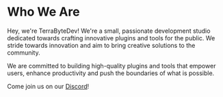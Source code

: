 # Who We Are

Hey, we're TerraByteDev!
We're a small, passionate development studio dedicated towards crafting innovative plugins and tools for the public.
We stride towards innovation and aim to bring creative solutions to the community.

We are committed to building high-quality plugins and tools that empower users, enhance productivity and push the boundaries of what is possible.

Come join us on our [Discord](https://discord.gg/SwxXMrFdjp)!